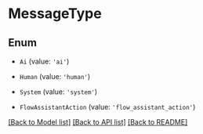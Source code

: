 # MessageType


## Enum

* `Ai` (value: `'ai'`)

* `Human` (value: `'human'`)

* `System` (value: `'system'`)

* `FlowAssistantAction` (value: `'flow_assistant_action'`)

[[Back to Model list]](../README.md#documentation-for-models) [[Back to API list]](../README.md#documentation-for-api-endpoints) [[Back to README]](../README.md)
